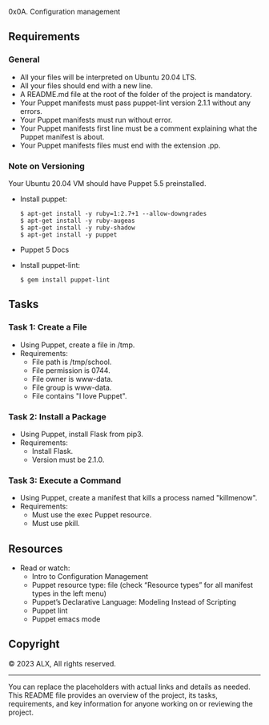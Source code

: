 0x0A. Configuration management

## Requirements

### General

- All your files will be interpreted on Ubuntu 20.04 LTS.
- All your files should end with a new line.
- A README.md file at the root of the folder of the project is mandatory.
- Your Puppet manifests must pass puppet-lint version 2.1.1 without any errors.
- Your Puppet manifests must run without error.
- Your Puppet manifests first line must be a comment explaining what the Puppet manifest is about.
- Your Puppet manifests files must end with the extension .pp.

### Note on Versioning

Your Ubuntu 20.04 VM should have Puppet 5.5 preinstalled.

- Install puppet:
  ```
  $ apt-get install -y ruby=1:2.7+1 --allow-downgrades
  $ apt-get install -y ruby-augeas
  $ apt-get install -y ruby-shadow
  $ apt-get install -y puppet
  ```

- Puppet 5 Docs

- Install puppet-lint:
  ```
  $ gem install puppet-lint
  ```

## Tasks

### Task 1: Create a File

- Using Puppet, create a file in /tmp.
- Requirements:
  - File path is /tmp/school.
  - File permission is 0744.
  - File owner is www-data.
  - File group is www-data.
  - File contains "I love Puppet".

### Task 2: Install a Package

- Using Puppet, install Flask from pip3.
- Requirements:
  - Install Flask.
  - Version must be 2.1.0.

### Task 3: Execute a Command

- Using Puppet, create a manifest that kills a process named "killmenow".
- Requirements:
  - Must use the exec Puppet resource.
  - Must use pkill.

## Resources

- Read or watch:
  - Intro to Configuration Management
  - Puppet resource type: file (check “Resource types” for all manifest types in the left menu)
  - Puppet’s Declarative Language: Modeling Instead of Scripting
  - Puppet lint
  - Puppet emacs mode

## Copyright

© 2023 ALX, All rights reserved.

---

You can replace the placeholders with actual links and details as needed. This README file provides an overview of the project, its tasks, requirements, and key information for anyone working on or reviewing the project.